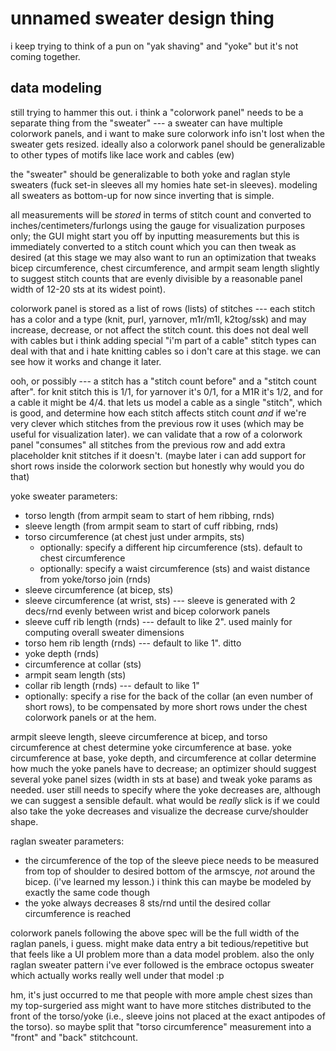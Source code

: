 # unnamed sweater design thing

i keep trying to think of a pun on "yak shaving" and "yoke" but it's not coming together.

## data modeling

still trying to hammer this out.  i think a "colorwork panel" needs to be a separate thing from the "sweater" --- a sweater can have multiple colorwork panels, and i want to make sure colorwork info isn't lost when the sweater gets resized.  ideally also a colorwork panel should be generalizable to other types of motifs like lace work and cables (ew)

the "sweater" should be generalizable to both yoke and raglan style sweaters (fuck set-in sleeves all my homies hate set-in sleeves).  modeling all sweaters as bottom-up for now since inverting that is simple.

all measurements will be *stored* in terms of stitch count and converted to inches/centimeters/furlongs using the gauge for visualization purposes only; the GUI might start you off by inputting measurements but this is immediately converted to a stitch count which you can then tweak as desired (at this stage we may also want to run an optimization that tweaks bicep circumference, chest circumference, and armpit seam length slightly to suggest stitch counts that are evenly divisible by a reasonable panel width of 12-20 sts at its widest point).

colorwork panel is stored as a list of rows (lists) of stitches --- each stitch has a color and a type (knit, purl, yarnover, m1r/m1l, k2tog/ssk) and may increase, decrease, or not affect the stitch count.  this does not deal well with cables but i think adding special "i'm part of a cable" stitch types can deal with that and i hate knitting cables so i don't care at this stage.  we can see how it works and change it later.

ooh, or possibly --- a stitch has a "stitch count before" and a "stitch count after".  for knit stitch this is 1/1, for yarnover it's 0/1, for a M1R it's 1/2, and for a cable it might be 4/4.  that lets us model a cable as a single "stitch", which is good, and determine how each stitch affects stitch count _and_ if we're very clever which stitches from the previous row it uses (which may be useful for visualization later).  we can validate that a row of a colorwork panel "consumes" all stitches from the previous row and add extra placeholder knit stitches if it doesn't.  (maybe later i can add support for short rows inside the colorwork section but honestly why would you do that)

yoke sweater parameters:
* torso length (from armpit seam to start of hem ribbing, rnds)
* sleeve length (from armpit seam to start of cuff ribbing, rnds)
* torso circumference (at chest just under armpits, sts)
  - optionally: specify a different hip circumference (sts).  default to chest circumference
  - optionally: specify a waist circumference (sts) and waist distance from yoke/torso join (rnds)
* sleeve circumference (at bicep, sts)
* sleeve circumference (at wrist, sts) --- sleeve is generated with 2 decs/rnd evenly between wrist and bicep colorwork panels
* sleeve cuff rib length (rnds) --- default to like 2".  used mainly for computing overall sweater dimensions
* torso hem rib length (rnds) --- default to like 1".  ditto
* yoke depth (rnds)
* circumference at collar (sts)
* armpit seam length (sts)
* collar rib length (rnds) --- default to like 1"
* optionally: specify a rise for the back of the collar (an even number of short rows), to be compensated by more short rows under the chest colorwork panels or at the hem.

armpit sleeve length, sleeve circumference at bicep, and torso circumference at chest determine yoke circumference at base.  yoke circumference at base, yoke depth, and circumference at collar determine how much the yoke panels have to decrease; an optimizer should suggest several yoke panel sizes (width in sts at base) and tweak yoke params as needed.  user still needs to specify where the yoke decreases are, although we can suggest a sensible default.  what would be *really* slick is if we could also take the yoke decreases and visualize the decrease curve/shoulder shape.

raglan sweater parameters:
* the circumference of the top of the sleeve piece needs to be measured from top of shoulder to desired bottom of the armscye, _not_ around the bicep.  (i've learned my lesson.)  i think this can maybe be modeled by exactly the same code though
* the yoke always decreases 8 sts/rnd until the desired collar circumference is reached

colorwork panels following the above spec will be the full width of the raglan panels, i guess.  might make data entry a bit tedious/repetitive but that feels like a UI problem more than a data model problem.  also the only raglan sweater pattern i've ever followed is the embrace octopus sweater which actually works really well under that model :p

hm, it's just occurred to me that people with more ample chest sizes than my top-surgeried ass might want to have more stitches distributed to the front of the torso/yoke (i.e., sleeve joins not placed at the exact antipodes of the torso).  so maybe split that "torso circumference" measurement into a "front" and "back" stitchcount.
